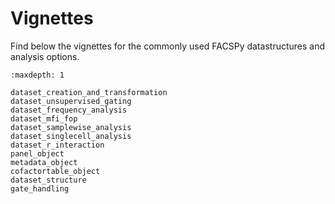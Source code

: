# Vignettes
 
Find below the vignettes for the commonly used FACSPy datastructures and analysis options.

```{toctree}
:maxdepth: 1

dataset_creation_and_transformation
dataset_unsupervised_gating
dataset_frequency_analysis
dataset_mfi_fop
dataset_samplewise_analysis
dataset_singlecell_analysis
dataset_r_interaction
panel_object
metadata_object
cofactortable_object
dataset_structure
gate_handling

```
